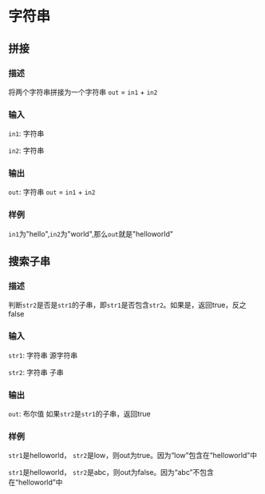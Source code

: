 字符串
================
## 拼接

### 描述

将两个字符串拼接为一个字符串 `out` = `in1` + `in2`

### 输入

`in1`: 字符串

`in2`: 字符串

### 输出

`out`: 字符串 `out` = `in1` + `in2`

### 样例

`in1`为"hello",`in2`为"world",那么`out`就是"helloworld"

## 搜索子串

### 描述

判断`str2`是否是`str1`的子串，即`str1`是否包含`str2`。如果是，返回true，反之false

### 输入

`str1`: 字符串 源字符串

`str2`: 字符串 子串

### 输出

`out`: 布尔值 如果`str2`是`str1`的子串，返回true

### 样例

`str1`是helloworld， `str2`是low，则out为true。因为“low”包含在“helloworld”中

`str1`是helloworld， `str2`是abc，则out为false。因为“abc”不包含在“helloworld”中
